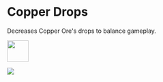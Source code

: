 # Copper Drops
Decreases Copper Ore's drops to balance gameplay.

<img src="https://raw.githubusercontent.com/brnbrd/CopperDrops/1.19/src/main/resources/copperdrops.png" height="50px" />

![](https://github.com/onVoid/CopperDrops/actions/workflows/build-1.19.yml/badge.svg?branch=1.19)
